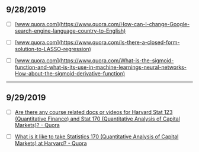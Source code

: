 ## 9/28/2019

- [ ] [www.quora.com](https://www.quora.com/How-can-I-change-Google-search-engine-language-country-to-English)

- [ ] [www.quora.com](https://www.quora.com/Is-there-a-closed-form-solution-to-LASSO-regression)

- [ ] [www.quora.com](https://www.quora.com/What-is-the-sigmoid-function-and-what-is-its-use-in-machine-learnings-neural-networks-How-about-the-sigmoid-derivative-function)


----










## 9/29/2019

- [ ] [Are there any course related docs or videos for Harvard Stat 123 (Quantitative Finance) and Stat 170 (Quantitative Analysis of Capital Markets)? - Quora](https://www.quora.com/Are-there-any-course-related-docs-or-videos-for-Harvard-Stat-123-Quantitative-Finance-and-Stat-170-Quantitative-Analysis-of-Capital-Markets)

- [ ] [What is it like to take Statistics 170 (Quantitative Analysis of Capital Markets) at Harvard? - Quora](https://www.quora.com/What-is-it-like-to-take-Statistics-170-Quantitative-Analysis-of-Capital-Markets-at-Harvard)
